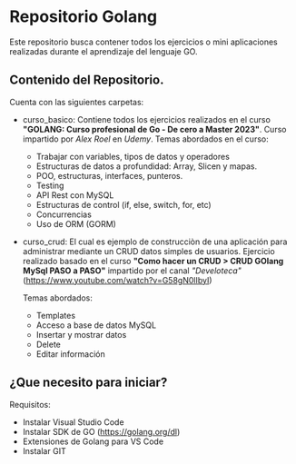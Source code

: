 # Repositorio Golang

Este repositorio busca contener todos los ejercicios o mini aplicaciones realizadas durante el aprendizaje del lenguaje GO.

## Contenido del Repositorio.

Cuenta con las siguientes carpetas:

- curso_basico: Contiene todos los ejercicios realizados en el curso **"GOLANG: Curso profesional de Go - De cero a Master 2023"**. Curso impartido por *Alex Roel* en *Udemy*.
  Temas abordados en el curso:

  - Trabajar con variables, tipos de datos y operadores
  - Estructuras de datos a profundidad: Array, Slicen y mapas.
  - POO, estructuras, interfaces, punteros.
  - Testing
  - API Rest con MySQL
  - Estructuras de control (if, else, switch, for, etc)
  - Concurrencias
  - Uso de ORM (GORM)
- curso_crud: El cual es ejemplo de construcciòn de una aplicación para administrar mediante un CRUD datos simples de usuarios.
  Ejercicio realizado basado en el curso **"Como hacer un CRUD > CRUD GOlang MySql PASO a PASO"** impartido por el canal *"Develoteca"* (https://www.youtube.com/watch?v=G58gN0lIbyI)

  Temas abordados:

  - Templates
  - Acceso a base de datos MySQL
  - Insertar y mostrar datos
  - Delete
  - Editar información


## ¿Que necesito para iniciar?

Requisitos:

- Instalar Visual Studio Code
- Instalar SDK de GO (https://golang.org/dl)
- Extensiones de Golang para VS Code
- Instalar GIT
